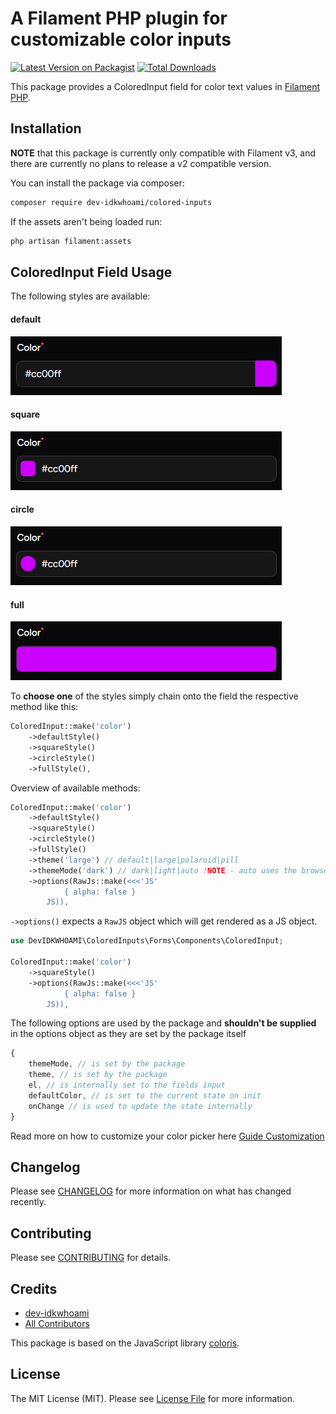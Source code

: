 # A Filament PHP plugin for customizable color inputs

[![Latest Version on Packagist](https://img.shields.io/packagist/v/dev-idkwhoami/colored-inputs.svg?style=flat-square)](https://packagist.org/packages/dev-idkwhoami/colored-inputs)
[![Total Downloads](https://img.shields.io/packagist/dt/dev-idkwhoami/colored-inputs.svg?style=flat-square)](https://packagist.org/packages/dev-idkwhoami/colored-inputs)

This package provides a ColoredInput field for color text values in [Filament PHP](https://github.com/filamentphp/filament).

## Installation

**NOTE** that this package is currently only compatible with Filament v3, and there are currently no plans to release a v2
compatible version.

You can install the package via composer:

```bash
composer require dev-idkwhoami/colored-inputs
```

If the assets aren't being loaded run:

```bash
php artisan filament:assets
```

## ColoredInput Field Usage

The following styles are available:

#### default
![Default Style](https://github.com/dev-idkwhoami/colored-inputs/blob/master/.github/images/defaultStyle.png?raw=true)
#### square
![Default Style](https://github.com/dev-idkwhoami/colored-inputs/blob/master/.github/images/squareStyle.png?raw=true)
#### circle
![Default Style](https://github.com/dev-idkwhoami/colored-inputs/blob/master/.github/images/circleStyle.png?raw=true)
#### full
![Default Style](https://github.com/dev-idkwhoami/colored-inputs/blob/master/.github/images/fullStyle.png?raw=true)

To **choose one** of the styles simply chain onto the field the respective method like this:

```php
ColoredInput::make('color')
    ->defaultStyle()
    ->squareStyle()
    ->circleStyle()
    ->fullStyle(),
```

Overview of available methods:

```php
ColoredInput::make('color')
    ->defaultStyle()
    ->squareStyle()
    ->circleStyle()
    ->fullStyle()
    ->theme('large') // default|large|polaroid|pill
    ->themeMode('dark') // dark|light|auto !NOTE - auto uses the browsers preferred mode NOT from Filament!
    ->options(RawJs::make(<<<'JS'
            { alpha: false }
        JS)),
```

`->options()` expects a `RawJS` object which will get rendered as a JS object.

```php
use DevIDKWHOAMI\ColoredInputs\Forms\Components\ColoredInput;

ColoredInput::make('color')
    ->squareStyle()
    ->options(RawJs::make(<<<'JS'
            { alpha: false }
        JS)),
```

The following options are used by the package and **shouldn't be supplied** in the options object as they are set by the package itself

```js
{
    themeMode, // is set by the package
    theme, // is set by the package
    el, // is internally set to the fields input
    defaultColor, // is set to the current state on init
    onChange // is used to update the state internally
}
```

Read more on how to customize your color picker here [Guide Customization](https://github.com/mdbassit/Coloris?tab=readme-ov-file#customizing-the-color-picker)

## Changelog

Please see [CHANGELOG](CHANGELOG.md) for more information on what has changed recently.

## Contributing

Please see [CONTRIBUTING](.github/CONTRIBUTING.md) for details.

## Credits

- [dev-idkwhoami](https://github.com/dev-idkwhoami)
- [All Contributors](../../contributors)

This package is based on the JavaScript library [coloris](https://coloris.js.org/).

## License

The MIT License (MIT). Please see [License File](LICENSE.md) for more information.
